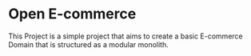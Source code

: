 # Open E-commerce

This Project is a simple project that aims to create a basic E-commerce Domain that is structured as a modular monolith.
